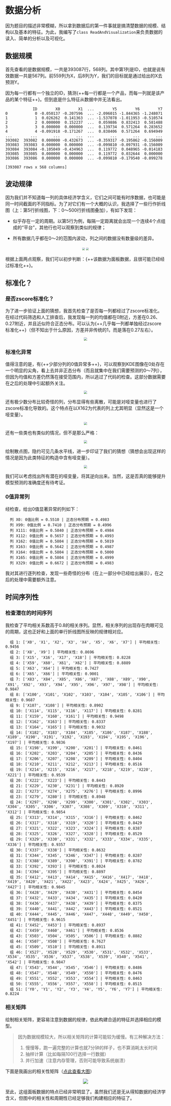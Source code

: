 # **数据分析**

因为题目的描述非常模糊，所以拿到数据后的第一件事就是搞清楚数据的规模、结构以及基本的特征。为此，我编写了`class ReadAndVisualization`来负责数据的读入、简单的分析以及可视化。

## **数据规模**

首先查看的是数据规模，一共是393087行，568列。其中第1列是ID，也就是说有效数据一共是567列。前559列为X，后8列为Y，我们的目标就是通过给出的X去预测Y。

因为每一行都有一个独立的ID，猜测{++每一行都是一个产品，而每一列就是该产品的某个特征++}。但到底是什么特征从数据中并无法看出。

```
            ID        X0        X1  ...        Y5        Y6        Y7
0            0 -0.050137 -0.207596  ... -2.096015 -1.844365 -1.248071
1            1  0.026262  0.141363  ... -1.537078 -1.011953 -0.510574
2            2  0.000000  0.152237  ...  0.059886  0.832413  0.581488
3            3  0.000000  0.000000  ...  0.139734  0.571264  0.283652
4            4 -0.091918 -0.171267  ...  0.838406  0.571264  0.694949
...        ...       ...       ...  ...       ...       ...       ...
393082  393082  0.000000 -0.432673  ... -0.359317 -0.195862 -0.156009
393083  393083  0.000000  0.000000  ... -0.099810 -0.097931 -0.156009
393084  393084 -0.105049 -0.434963  ...  0.119772  0.048965 -0.014183
393085  393085  0.000000  0.000000  ...  0.119772  0.032644  0.000000
393086  393086  0.000000  0.000000  ... -0.099810 -0.179540 -0.099278

[393087 rows x 568 columns]
```

## **波动规律**

因为我们并不知道每一列的具体经济学含义，它们之间可能有时序数据，也可能是同一时间截面的不同指标。为了对它们有一个大概的认识，我选择了一些行作折线图（上：第5行折线图，下：0～500行折线图叠加），有如下发现：

- 似乎存在一定的周期。以第5行为例，每隔一定距离就会出现一个连续4个点组成的“平台”，其他行也可以观察到类似的规律；

- 所有数据几乎都在0～2的范围内波动，列之间的数据没有数量级的差异。

<div style="text-align: center;">
    <img src="../image/line5.png" style="zoom:50%;" />
    <img src="../image/0-500.png" style="zoom:50%;" />
</div>

根据上面两点观察，我们可以初步判断：{++该数据为面板数据，且很可能已经经过标准化++}。

## **标准化？**

### **是否zscore标准化？**

为了进一步验证上面的猜想，我首先检查了是否每一列都经过了zscore标准化。在经过代码筛选和人工排查后，我发现每一列的均值都在0附近，方差在0.26、0.27附近，并且近似符合正态分布。可以认为{++几乎每一列都单独经过zscore标准化++}（但不知出于什么原因，方差并非传统的1，而是落在0.27左右）。

<div style="text-align: center;">
    <img src="../image/正态.png" style="zoom:60%;" />
</div>

### **标准化异常**

值得注意的是，有{++少部分列的0值异常多++}，可以观察到KDE图像在0处存在一个明显的尖角，看上去并非正态分布（而且就集中在我们需要预测的0～7列），但因为均值和方差仍然落在接受范围内，所以逃过了代码的检查。这部分数据需要在之后的处理中引起额外关注。

<div style="text-align: center;">
    <img src="../image/0值异常.png" style="zoom:60%;" />
</div>

还有极少数分布比较奇怪的列，分布显得有些离散，可能是对哑变量也进行了zscore标准化导致的。这个特点在以X162为代表的列上尤其明显（显然这是一个哑变量）。

<div style="text-align: center;">
    <img src="../image/X162.png" style="zoom:60%;" />
</div>

还有一些类也有类似的情况，但不是那么严格：

<div style="text-align: center;">
    <img src="../image/X165.png" style="zoom:60%;" />
</div>

绘制散点图，隐约可见几条水平线，进一步印证了我们的猜想（猜想会出现这样的情况是因为此类特征的构造中含有哑变量）。

<div style="text-align: center;">
    <img src="../image/X165_scatter.png" style="zoom:60%;" />
</div>

我们可以考虑找出所有潜在的哑变量，将其逆向出来。当然，这是否真的能够提升模型预测的准确度还有待考证。

### **0值异常列**

经检查，给出0值显著异常的列如下：

```
  列 X0: 0值比例 = 0.5510 | 正态分布预期 = 0.4983
  列 X99: 0值比例 = 0.7410 | 正态分布预期 = 0.4996
  列 X111: 0值比例 = 0.5840 | 正态分布预期 = 0.4984
  列 X112: 0值比例 = 0.5657 | 正态分布预期 = 0.4993
  列 X162: 0值比例 = 0.5804 | 正态分布预期 = 0.5019
  列 X163: 0值比例 = 0.5642 | 正态分布预期 = 0.4987
  列 X164: 0值比例 = 0.5804 | 正态分布预期 = 0.5000
  列 X165: 0值比例 = 0.5804 | 正态分布预期 = 0.4999
  列 X329: 0值比例 = 0.6672 | 正态分布预期 = 0.4983
```

我对其进行逐列检查，发现一些奇怪的分布（在上一部分中已经给出展示），在之后的处理中需要额外注意。

## **时间序列性**

### **检查潜在的时间序列**

我检查了平均相关系数高于0.8的相关序列。显然，相关序列的出现存在肉眼可见的周期，这也正好和上面的单行折线图所反映的规律相对应。

```
  组 1: ['X0', 'X1', 'X2', 'X3', 'X4', 'X5', 'X6', 'X7'] | 平均相关性: 0.9456
  组 2: ['X8', 'X9'] | 平均相关性: 0.8696
  组 3: ['X15', 'X16', 'X17', 'X18'] | 平均相关性: 0.8228
  组 4: ['X59', 'X60', 'X61', 'X62'] | 平均相关性: 0.8889
  组 5: ['X63', 'X64'] | 平均相关性: 0.7427
  组 6: ['X65', 'X66'] | 平均相关性: 0.9001
  组 7: ['X83', 'X84', 'X85', 'X86', 'X87', 'X88', 'X89', 'X90', 'X91', 'X92', 'X93', 'X94', 'X95', 'X96', 'X97', 'X98'] | 平均相关性: 0.9847
  组 8: ['X100', 'X101', 'X102', 'X103', 'X104', 'X105', 'X106'] | 平均相关性: 0.9687
  组 9: ['X107', 'X108'] | 平均相关性: 0.8902
  组 10: ['X114', 'X115', 'X116', 'X117'] | 平均相关性: 0.8281
  组 11: ['X159', 'X160', 'X161'] | 平均相关性: 0.9498
  组 12: ['X162', 'X163'] | 平均相关性: 0.8337
  组 13: ['X164', 'X165'] | 平均相关性: 0.9032
  组 14: ['X182', 'X183', 'X184', 'X185', 'X186', 'X187', 'X188', 'X189', 'X190', 'X191', 'X192', 'X193', 'X194', 'X195', 'X196', 'X197'] | 平均相关性: 0.9836
  组 15: ['X198', 'X199', 'X200', 'X201'] | 平均相关性: 0.8461
  组 16: ['X202', 'X203', 'X204', 'X205'] | 平均相关性: 0.8436
  组 17: ['X206', 'X207', 'X208', 'X209'] | 平均相关性: 0.8404
  组 18: ['X210', 'X211', 'X212', 'X213'] | 平均相关性: 0.8516
  组 19: ['X214', 'X215', 'X216', 'X217', 'X218', 'X219', 'X220', 'X221'] | 平均相关性: 0.9539
  组 20: ['X222', 'X223'] | 平均相关性: 0.8443
  组 21: ['X229', 'X230', 'X231'] | 平均相关性: 0.8920
  组 22: ['X273', 'X274', 'X275', 'X276'] | 平均相关性: 0.8996
  组 23: ['X279', 'X280'] | 平均相关性: 0.8948
  组 24: ['X297', 'X298', 'X299', 'X300', 'X301', 'X302', 'X303', 'X304', 'X305', 'X306', 'X307', 'X308', 'X309', 'X310', 'X311', 'X312'] | 平均相关性: 0.9854
  组 25: ['X313', 'X314', 'X315', 'X316'] | 平均相关性: 0.8462
  组 26: ['X317', 'X318', 'X319', 'X320'] | 平均相关性: 0.8429
  组 27: ['X321', 'X322', 'X323', 'X324'] | 平均相关性: 0.8387
  组 28: ['X325', 'X326', 'X327', 'X328'] | 平均相关性: 0.8529
  组 29: ['X329', 'X330', 'X331', 'X332', 'X333', 'X334', 'X335', 'X336'] | 平均相关性: 0.9357
  组 30: ['X337', 'X338'] | 平均相关性: 0.8632
  组 31: ['X344', 'X345', 'X346', 'X347'] | 平均相关性: 0.8287
  组 32: ['X388', 'X389', 'X390', 'X391'] | 平均相关性: 0.8782
  组 33: ['X392', 'X393'] | 平均相关性: 0.8024
  组 34: ['X394', 'X395'] | 平均相关性: 0.8897
  组 35: ['X412', 'X413', 'X414', 'X415', 'X416', 'X417', 'X418', 'X419', 'X420', 'X421', 'X422', 'X423', 'X424', 'X425', 'X426', 'X427'] | 平均相关性: 0.9845
  组 36: ['X428', 'X429', 'X430', 'X431'] | 平均相关性: 0.8454
  组 37: ['X432', 'X433', 'X434', 'X435'] | 平均相关性: 0.8420
  组 38: ['X436', 'X437', 'X438', 'X439'] | 平均相关性: 0.8375
  组 39: ['X440', 'X441', 'X442', 'X443'] | 平均相关性: 0.8521
  组 40: ['X444', 'X445', 'X446', 'X447', 'X448', 'X449', 'X450', 'X451'] | 平均相关性: 0.9615
  组 41: ['X452', 'X453'] | 平均相关性: 0.8937
  组 42: ['X459', 'X460', 'X461'] | 平均相关性: 0.8536
  组 43: ['X503', 'X504', 'X505', 'X506'] | 平均相关性: 0.8882
  组 44: ['X507', 'X508'] | 平均相关性: 0.7627
  组 45: ['X509', 'X510'] | 平均相关性: 0.8911
  组 46: ['X527', 'X528', 'X529', 'X530', 'X531', 'X532', 'X533', 'X534', 'X535', 'X536', 'X537', 'X538', 'X539', 'X540', 'X541', 'X542'] | 平均相关性: 0.9847
  组 47: ['X543', 'X544', 'X545', 'X546'] | 平均相关性: 0.8486
  组 48: ['X547', 'X548', 'X549', 'X550'] | 平均相关性: 0.8476
  组 49: ['X551', 'X552', 'X553', 'X554'] | 平均相关性: 0.8463
  组 50: ['X555', 'X556', 'X557', 'X558'] | 平均相关性: 0.8515
  组 51: ['Y0', 'Y1', 'Y2', 'Y3', 'Y4', 'Y5', 'Y6', 'Y7'] | 平均相关性: 0.8224
```

### **相关矩阵**

绘制相关矩阵，更容易注意到数据的规律，依此构建合适的特征并选择相应的模型。

>因为数据规模较大，所以相关矩阵的计算可能较为缓慢。有三种解决方法：
>
>1. 慢慢等，跑一遍完整的计算也就7分钟的样子，也不算消耗太长时间
>2. 抽样计算（比如每隔100行选择一行数据）
>3. 并行加速（注意内存管理，否则可能导致系统崩溃）

下面是我画出的相关性矩阵（[点此查看大图](../image/corr.png)）

<div style="text-align: center;">
    <img src="../image/corr.png" />
</div>

至此，这组面板数据的特点已经非常明显了。虽然我们还是无从得知数据的经济学含义，但图中的相关性和周期性已经足够我们构建相应的特征了。